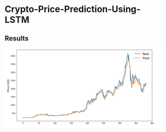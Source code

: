 # Crypto-Price-Prediction-Using-LSTM

## Results
![Crypto Lstm Results Graph](https://github.com/ishangala16/Crypto-Price-Prediction-Using-LSTM/blob/main/cypto_lstm_graph.PNG)
